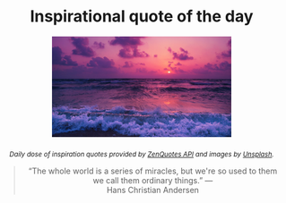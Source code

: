
<div align="center">

# Inspirational quote of the day

<img src="./data/photo.jpeg" alt="Beautiful nature photo" width="320" height="180">

<sub><i>Daily dose of inspiration quotes provided by [ZenQuotes API](https://zenquotes.io/) and images by [Unsplash](https://unsplash.com/).</i></sub>


<blockquote>&ldquo;The whole world is a series of miracles, but we're so used to them we call them ordinary things.&rdquo; &mdash; <footer>Hans Christian Andersen</footer></blockquote>

</div>
